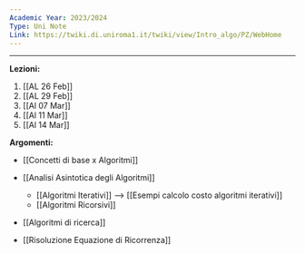 ```yaml
---
Academic Year: 2023/2024
Type: Uni Note
Link: https://twiki.di.uniroma1.it/twiki/view/Intro_algo/PZ/WebHome
---
```

---
**Lezioni:**
1. [[AL 26 Feb]]
2. [[AL 29 Feb]]
3. [[Al 07 Mar]]
4. [[Al 11 Mar]]
5. [[Al 14 Mar]]

**Argomenti:**
- [[Concetti di base x Algoritmi]]
- [[Analisi Asintotica degli Algoritmi]]
	- [[Algoritmi Iterativi]] --> [[Esempi calcolo costo algoritmi iterativi]]
	- [[Algoritmi Ricorsivi]]

- [[Algoritmi di ricerca]]

- [[Risoluzione Equazione di Ricorrenza]]
